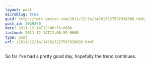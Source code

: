 ```yaml
---
layout: post
microblog: true
guid: http://twit.vmstan.com/2011/12/14/147013227597938689.html
post_id: 3039250
date: 2011-12-14T12:00:59-0600
lastmod: 2011-12-14T12:00:59-0600
type: post
url: /2011/12/14/147013227597938689.html
---
```

So far I've had a pretty good day, hopefully the trend continues.
